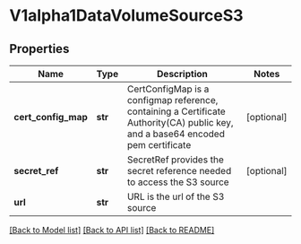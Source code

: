 # V1alpha1DataVolumeSourceS3

## Properties
Name | Type | Description | Notes
------------ | ------------- | ------------- | -------------
**cert_config_map** | **str** | CertConfigMap is a configmap reference, containing a Certificate Authority(CA) public key, and a base64 encoded pem certificate | [optional] 
**secret_ref** | **str** | SecretRef provides the secret reference needed to access the S3 source | [optional] 
**url** | **str** | URL is the url of the S3 source | 

[[Back to Model list]](../README.md#documentation-for-models) [[Back to API list]](../README.md#documentation-for-api-endpoints) [[Back to README]](../README.md)


